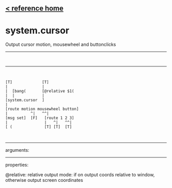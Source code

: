 [< reference home](index.html)
---

# system.cursor


Output cursor motion, mousewheel and buttonclicks

---

<br>


---


```


[T]             [T]
|               |
|  [bang(       [@relative $1(
|  |            |
[system.cursor  ]
|
[route motion mousewheel button]
|          ^|   ^^|
[msg set]  [F]   [route 1 2 3]
|                |   ^|   ^^|
[ (              [T] [T]  [T]

            
```

---
arguments:


---
properties:

@relative: relative output mode: if
            on output coords relative to window, otherwise output screen coordinates<br>

